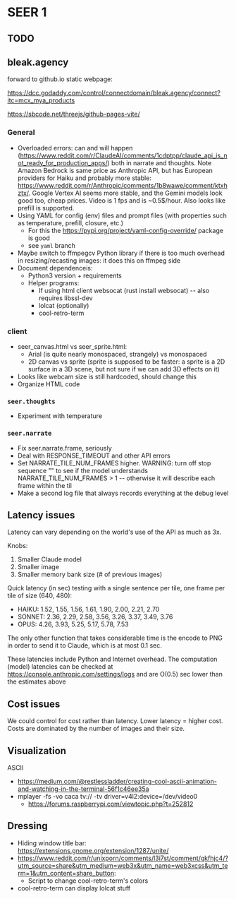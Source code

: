 # SEER 1

## TODO

## bleak.agency

forward to github.io static webpage:

https://dcc.godaddy.com/control/connectdomain/bleak.agency/connect?itc=mcx_mya_products

https://sbcode.net/threejs/github-pages-vite/

### General

- Overloaded errors: can and will happen (https://www.reddit.com/r/ClaudeAI/comments/1cdptpp/claude_api_is_not_ready_for_production_apps/) both in narrate and thoughts. Note Amazon Bedrock is same price as Anthropic API, but has European providers for Haiku and probably more stable: https://www.reddit.com/r/Anthropic/comments/1b8wawe/comment/ktxhztx/. Google Vertex AI seems more stable, and the Gemini models look good too, cheap prices. Video is 1 fps and is ~0.5$/hour. Also looks like prefill is supported.
- Using YAML for config (env) files and prompt files (with properties such as temperature, prefill, closure, etc.)
  * For this the https://pypi.org/project/yaml-config-override/ package is good
  * see `yaml` branch
- Maybe switch to ffmpegcv Python library if there is too much overhead in resizing/recasting images: it does this on ffmpeg side
- Document dependenceis:
  * Python3 version + requirements
  * Helper programs:
    - If using html client websocat (rust install websocat) -- also requires libssl-dev
    - lolcat (optionally)
    - cool-retro-term

### client

- seer_canvas.html vs seer_sprite.html:
  * Arial (is quite nearly monospaced, strangely) vs monospaced
  * 2D canvas vs sprite (sprite is supposed to be faster: a sprite is a 2D surface in a 3D scene, but not sure if we can add 3D effects on it)
- Looks like webcam size is still hardcoded, should change this
- Organize HTML code

### `seer.thoughts`

- Experiment with temperature

### `seer.narrate`

- Fix seer.narrate.frame, seriously
- Deal with RESPONSE_TIMEOUT and other API errors
- Set NARRATE_TILE_NUM_FRAMES higher. WARNING: turn off stop sequence "</narration>" to see if the model understands NARRATE_TILE_NUM_FRAMES > 1 -- otherwise it will describe each frame within the til
- Make a second log file that always records everything at the debug level

## Latency issues

Latency can vary depending on the world's use of the API as much as 3x.

Knobs:

1. Smaller Claude model
2. Smaller image
3. Smaller memory bank size (# of previous images)

Quick latency (in sec) testing with a single sentence per tile, one frame per tile of size (640, 480):

- HAIKU:
  1.52, 1.55, 1.56, 1.61, 1.90, 2.00, 2.21, 2.70
- SONNET:
  2.36, 2.29, 2.58, 3.56, 3.26, 3.37, 3.49, 3.76
- OPUS:
  4.26, 3.93, 5.25, 5.17, 5.78, 7.53

The only other function that takes considerable time is the encode to PNG in order to send it to Claude, which is at most 0.1 sec.

These latencies include Python and Internet overhead. The computation (model) latencies can be checked at https://console.anthropic.com/settings/logs and are O(0.5) sec lower than the estimates above

## Cost issues

We could control for cost rather than latency. Lower latency = higher cost. Costs are dominated by the number of images and their size.

## Visualization

ASCII
- https://medium.com/@restlessladder/creating-cool-ascii-animation-and-watching-in-the-terminal-56f1c46ee35a
- mplayer -fs -vo caca tv:// -tv driver=v4l2:device=/dev/video0
  * https://forums.raspberrypi.com/viewtopic.php?t=252812

## Dressing

- Hiding window title bar: https://extensions.gnome.org/extension/1287/unite/
- https://www.reddit.com/r/unixporn/comments/l3i7st/comment/gkfhjc4/?utm_source=share&utm_medium=web3x&utm_name=web3xcss&utm_term=1&utm_content=share_button:
  * Script to change cool-retro-term's colors
- cool-retro-term can display lolcat stuff